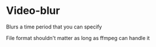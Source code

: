 # Video-blur

Blurs a time period that you can specify

File format shouldn't matter as long as ffmpeg can handle it
